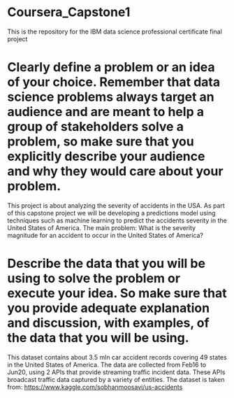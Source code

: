 # Coursera_Capstone1
This is the repository for the IBM data science professional certificate final project

# Clearly define a problem or an idea of your choice. Remember that data science problems always target an audience and are meant to help a group of stakeholders solve a problem, so make sure that you explicitly describe your audience and why they would care about your problem.
This project is about analyzing the severity of accidents in the USA. As part of this capstone project we will be developing a predictions model using techniques such as machine learning to predict the accidents severity in the United States of America. The main problem: What is the severity magnitude for an accident to occur in the United States of America?

# Describe the data that you will be using to solve the problem or execute your idea. So make sure that you provide adequate explanation and discussion, with examples, of the data that you will be using.
This dataset contains about 3.5 mln car accident records covering 49 states in the United States of America. The data are collected from Feb16 to Jun20, using 2 APIs that provide streaming traffic incident data. These APIs broadcast traffic data captured by a variety of entities. The dataset is taken from: https://www.kaggle.com/sobhanmoosavi/us-accidents
